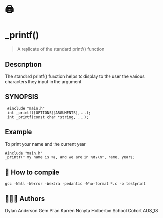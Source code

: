 # :printer:
# _printf()
> A replicate of the standard printf() function

## Description ##
The standard printf() function helps to display to the user the various characters they input in the argument

## SYNOPSIS ##
```
 #include "main.h"
 int _printf([OPTIONS][ARGUMENTS],...);
 int _printf(const char *string, ...);
```
## Example ##

To print your name and the current year
```
#include "main.h"
_printf(" My name is %s, and we are in %d\\n", name, year);

```
## :cowboy_hat_face: How to compile ##
```
gcc -Wall -Werror -Wextra -pedantic -Wno-format *.c -o testprint
```

## :family_woman_woman_boy: Authors ##
Dylan Anderson
Gem Phan
Karren Nonyta
Holberton School Cohort AUS_18